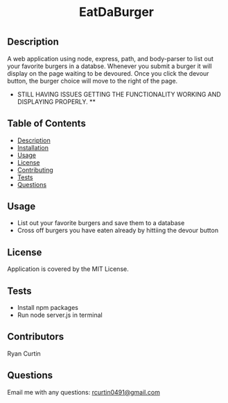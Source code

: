   <h1 align="center">EatDaBurger<h1>

   ## Description
  A web application using node, express, path, and body-parser to list out your favorite burgers in a databse.  Whenever you submit a burger it will display on the page waiting to be devoured.  Once you click the devour button, the burger choice will move to the right of the page.

  * STILL HAVING ISSUES GETTING THE FUNCTIONALITY WORKING AND DISPLAYING PROPERLY. **

  ## Table of Contents
  - [Description](#description)
  - [Installation](#installation)
  - [Usage](#usage)
  - [License](#license)
  - [Contributing](#contributing)
  - [Tests](#tests)
  - [Questions](#questions)

  ## Usage
  * List out your favorite burgers and save them to a database
  * Cross off burgers you have eaten already by hittiing the devour button

  ## License
  Application is covered by the MIT License.

  ## Tests
  * Install npm packages
  * Run node server.js in terminal

  ## Contributors
  Ryan Curtin

  ## Questions
  Email me with any questions: rcurtin0491@gmail.com
